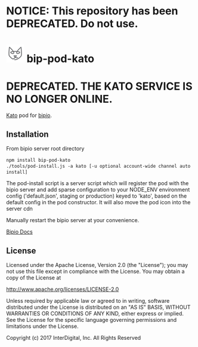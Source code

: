 # **NOTICE:** This repository has been **DEPRECATED**. Do not use.
![Kato](kato.png) bip-pod-kato
=======

# DEPRECATED.  THE KATO SERVICE IS NO LONGER ONLINE.

<a href="https://kato.im">Kato</a> pod for [bipio](https://bip.io).

## Installation

From bipio server root directory

    npm install bip-pod-kato
    ./tools/pod-install.js -a kato [-u optional account-wide channel auto install]

The pod-install script is a server script which will register the pod with the bipio server and add sparse
configuration to your NODE_ENV environment config ('default.json', staging or production)
keyed to 'kato', based on the default config in the pod constructor.  It will also move the
pod icon into the server cdn

Manually restart the bipio server at your convenience.

[Bipio Docs](https://bip.io/docs/pods/kato)

## License

Licensed under the Apache License, Version 2.0 (the "License"); you may not use this file except in compliance with the License. You may obtain a copy of the License at

http://www.apache.org/licenses/LICENSE-2.0

Unless required by applicable law or agreed to in writing, software distributed under the License is distributed on an "AS IS" BASIS, WITHOUT WARRANTIES OR CONDITIONS OF ANY KIND, either express or implied. See the License for the specific language governing permissions and limitations under the License.


Copyright (c) 2017 InterDigital, Inc. All Rights Reserved
